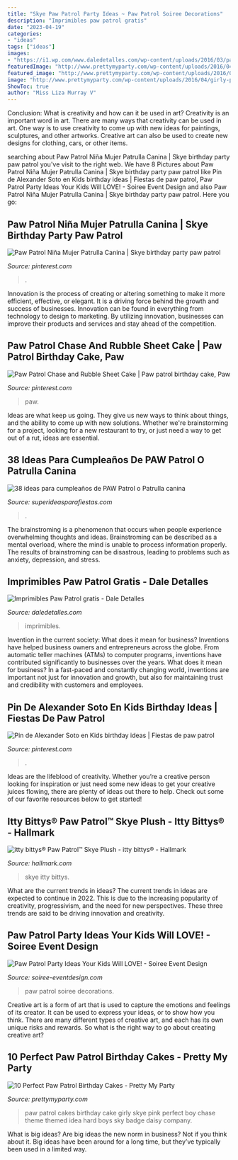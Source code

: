 ```yaml
---
title: "Skye Paw Patrol Party Ideas ~ Paw Patrol Soiree Decorations"
description: "Imprimibles paw patrol gratis"
date: "2023-04-19"
categories:
- "ideas"
tags: ["ideas"]
images:
- "https://i1.wp.com/www.daledetalles.com/wp-content/uploads/2016/03/paw-patrol26.png?resize=696%2C723"
featuredImage: "http://www.prettymyparty.com/wp-content/uploads/2016/04/girly-paw-patrol-cake-2.jpg"
featured_image: "http://www.prettymyparty.com/wp-content/uploads/2016/04/girly-paw-patrol-cake-2.jpg"
image: "http://www.prettymyparty.com/wp-content/uploads/2016/04/girly-paw-patrol-cake-2.jpg"
ShowToc: true
author: "Miss Liza Murray V"
---
```



Conclusion: What is creativity and how can it be used in art?
Creativity is an important word in art. There are many ways that creativity can be used in art. One way is to use creativity to come up with new ideas for paintings, sculptures, and other artworks. Creative art can also be used to create new designs for clothing, cars, or other items.

	

		
searching about Paw Patrol Niña Mujer Patrulla Canina | Skye birthday party paw patrol you've visit to the right web. We have 8 Pictures about Paw Patrol Niña Mujer Patrulla Canina | Skye birthday party paw patrol like Pin de Alexander Soto en Kids birthday ideas | Fiestas de paw patrol, Paw Patrol Party Ideas Your Kids Will LOVE! - Soiree Event Design and also Paw Patrol Niña Mujer Patrulla Canina | Skye birthday party paw patrol. Here you go:
		
    
## Paw Patrol Niña Mujer Patrulla Canina | Skye Birthday Party Paw Patrol

<img loading=lazy src="https://i.pinimg.com/736x/32/8b/df/328bdf7f05dec86fba4c563125f046fe.jpg" onerror="this.onerror=null;this.src='https://tse4.mm.bing.net/th?id=OIP.lpMopr8nf3j4DpOE0eBdIgHaHa&amp;pid=15.1';" alt="Paw Patrol Niña Mujer Patrulla Canina | Skye birthday party paw patrol">

_Source: pinterest.com_

>. 

	

Innovation is the process of creating or altering something to make it more efficient, effective, or elegant. It is a driving force behind the growth and success of businesses. Innovation can be found in everything from technology to design to marketing. By utilizing innovation, businesses can improve their products and services and stay ahead of the competition.

    
## Paw Patrol Chase And Rubble Sheet Cake | Paw Patrol Birthday Cake, Paw

<img loading=lazy src="https://i.pinimg.com/736x/05/b9/0b/05b90b8489ba2cd8ee14761452813bcf.jpg" onerror="this.onerror=null;this.src='https://tse2.mm.bing.net/th?id=OIP._51P1xvHN7ExtRonud2rSQHaFY&amp;pid=15.1';" alt="Paw Patrol Chase and Rubble Sheet Cake | Paw patrol birthday cake, Paw">

_Source: pinterest.com_

>paw. 

	

Ideas are what keep us going. They give us new ways to think about things, and the ability to come up with new solutions. Whether we're brainstorming for a project, looking for a new restaurant to try, or just need a way to get out of a rut, ideas are essential.

    
## 38 Ideas Para Cumpleaños De PAW Patrol O Patrulla Canina

<img loading=lazy src="https://1.bp.blogspot.com/-0Q7NAY_zYFs/XgpLH5b8oII/AAAAAAAAfjg/W5_A_D9Yt9kpePXvKeq16v6QNYXL1sZogCLcBGAsYHQ/s1600/36.jpg" onerror="this.onerror=null;this.src='https://tse4.mm.bing.net/th?id=OIP.LG-PQF-RA8JkCGELansgsQHaOk&amp;pid=15.1';" alt="38 ideas para cumpleaños de PAW Patrol o Patrulla canina">

_Source: superideasparafiestas.com_

>. 

	

The brainstroming is a phenomenon that occurs when people experience overwhelming thoughts and ideas. Brainstroming can be described as a mental overload, where the mind is unable to process information properly. The results of brainstroming can be disastrous, leading to problems such as anxiety, depression, and stress.

    
## Imprimibles Paw Patrol Gratis - Dale Detalles

<img loading=lazy src="https://i1.wp.com/www.daledetalles.com/wp-content/uploads/2016/03/paw-patrol26.png?resize=696%2C723" onerror="this.onerror=null;this.src='https://tse2.mm.bing.net/th?id=OIP.Dq6gTG0QCteP9T8OKAKLsQHaHs&amp;pid=15.1';" alt="Imprimibles Paw Patrol gratis - Dale Detalles">

_Source: daledetalles.com_

>imprimibles. 

	

Invention in the current society: What does it mean for business?
Inventions have helped business owners and entrepreneurs across the globe. From automatic teller machines (ATMs) to computer programs, inventions have contributed significantly to businesses over the years. What does it mean for business? In a fast-paced and constantly changing world, inventions are important not just for innovation and growth, but also for maintaining trust and credibility with customers and employees.

    
## Pin De Alexander Soto En Kids Birthday Ideas | Fiestas De Paw Patrol

<img loading=lazy src="https://i.pinimg.com/736x/2e/9b/56/2e9b56e1a579b54e15e942e4a7966579.jpg" onerror="this.onerror=null;this.src='https://tse4.mm.bing.net/th?id=OIP.sKebqisfmMjMdUUbVwZZwQHaLH&amp;pid=15.1';" alt="Pin de Alexander Soto en Kids birthday ideas | Fiestas de paw patrol">

_Source: pinterest.com_

>. 

	

Ideas are the lifeblood of creativity. Whether you’re a creative person looking for inspiration or just need some new ideas to get your creative juices flowing, there are plenty of ideas out there to help. Check out some of our favorite resources below to get started!

    
## Itty Bittys® Paw Patrol™ Skye Plush - Itty Bittys® - Hallmark

<img loading=lazy src="https://www.hallmark.com/dw/image/v2/AALB_PRD/on/demandware.static/-/Sites-hallmark-master/default/dw6cc0c412/images/finished-goods/products/1KDD1968/Skye-Plush-Paw-Patrol-itty-bittys_1KDD1968_01.jpg?sw=1200&amp;sh=1200&amp;sm=fit" onerror="this.onerror=null;this.src='https://tse4.mm.bing.net/th?id=OIP.1ugd2LiJk--k-gXZM_441QHaHa&amp;pid=15.1';" alt="itty bittys® Paw Patrol™ Skye Plush - itty bittys® - Hallmark">

_Source: hallmark.com_

>skye itty bittys. 

	

What are the current trends in ideas?
The current trends in ideas are expected to continue in 2022. This is due to the increasing popularity of creativity, progressivism, and the need for new perspectives. These three trends are said to be driving innovation and creativity.

    
## Paw Patrol Party Ideas Your Kids Will LOVE! - Soiree Event Design

<img loading=lazy src="https://soiree-eventdesign.com/wp-content/uploads/2017/02/Paw-Patrol-Party-Decorations-3.jpg" onerror="this.onerror=null;this.src='https://tse1.mm.bing.net/th?id=OIP.5SbjjOUw8A4QyYiioKhUQQHaKJ&amp;pid=15.1';" alt="Paw Patrol Party Ideas Your Kids Will LOVE! - Soiree Event Design">

_Source: soiree-eventdesign.com_

>paw patrol soiree decorations. 

	

Creative art is a form of art that is used to capture the emotions and feelings of its creator. It can be used to express your ideas, or to show how you think. There are many different types of creative art, and each has its own unique risks and rewards. So what is the right way to go about creating creative art?

    
## 10 Perfect Paw Patrol Birthday Cakes - Pretty My Party

<img loading=lazy src="http://www.prettymyparty.com/wp-content/uploads/2016/04/girly-paw-patrol-cake-2.jpg" onerror="this.onerror=null;this.src='https://tse4.mm.bing.net/th?id=OIP.nYKRKYjloskWKmhjGn4sogHaLH&amp;pid=15.1';" alt="10 Perfect Paw Patrol Birthday Cakes - Pretty My Party">

_Source: prettymyparty.com_

>paw patrol cakes birthday cake girly skye pink perfect boy chase theme themed idea hard boys sky badge daisy company. 

	

What is big ideas?
Are big ideas the new norm in business? Not if you think about it. Big ideas have been around for a long time, but they’ve typically been used in a limited way.

